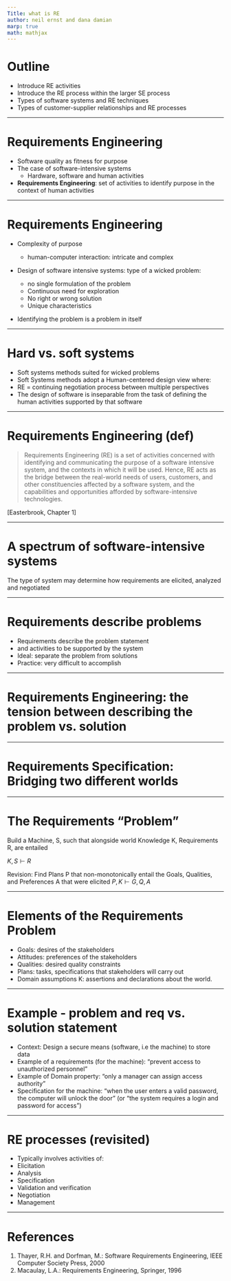 ```yaml
---
Title: what is RE
author: neil ernst and dana damian
marp: true
math: mathjax
---
```


# Outline

- Introduce RE activities
- Introduce the RE process within the larger SE process
- Types of software systems and RE techniques 
- Types of customer-supplier relationships and RE processes


----
# Requirements Engineering 

- Software quality as fitness for purpose
- The case of software-intensive systems
  - Hardware, software and human activities
- **Requirements Engineering**: set of activities to identify purpose in the context of human activities

----
# Requirements Engineering

- Complexity of purpose
  - human-computer interaction: intricate and complex

- Design of software intensive systems: type of a wicked problem:
  - no single formulation of the problem
  - Continuous need for exploration
  - No right or wrong solution
  - Unique characteristics	

- Identifying the problem is a problem in itself

----
# Hard vs. soft systems

- Soft systems methods suited for wicked problems
- Soft Systems methods adopt a Human-centered design view where:
- RE = continuing negotiation process  between multiple perspectives
- The design of software is inseparable from the  task of defining the human activities  supported by that software 
  
----
# Requirements Engineering (def)
> Requirements Engineering (RE) is a set of activities concerned with identifying and communicating the purpose of a software intensive system, and the contexts in which it will be used. Hence, RE acts as the bridge between the real-world needs of users, customers, and other constituencies affected by a software system, and the capabilities and opportunities afforded by software-intensive technologies.

[Easterbrook, Chapter 1]



----
# A spectrum of software-intensive systems
The type of system may determine how requirements are elicited, analyzed and negotiated
 


----
# Requirements describe problems

- Requirements describe the problem statement 
- and activities to be supported by the system
- Ideal: separate the problem from solutions
- Practice: very difficult to accomplish


----
# Requirements Engineering: the tension between describing the problem vs. solution 




----
# Requirements Specification: Bridging two different worlds




----
# The Requirements “Problem”

Build a Machine, S, such that alongside world Knowledge K, Requirements R, are entailed 

$K, S ⊢ R$

Revision: Find Plans P that non-monotonically entail the Goals, Qualities, and Preferences A that were elicited
$P,K ⊢ G, Q, A$


----
# Elements of the Requirements Problem

- Goals: desires of the stakeholders
- Attitudes: preferences of the stakeholders
- Qualities: desired quality constraints
- Plans: tasks, specifications that stakeholders will carry out
- Domain assumptions K: assertions and declarations about the world.


----
# Example - problem and req vs. solution statement

- Context: Design a secure means (software, i.e the machine) to store data
- Example of a requirements (for the machine): “prevent access to unauthorized personnel”
- Example of Domain property: “only a manager can assign access authority”
- Specification for the machine:  “when the user enters a valid password, the computer will unlock the door” (or “the system requires a login and password for access”)


----
# RE processes (revisited)

- Typically involves activities of:
- Elicitation
- Analysis
- Specification
- Validation and verification
- Negotiation
- Management


----
# References

1. Thayer, R.H. and Dorfman, M.: Software Requirements Engineering, IEEE Computer Society Press, 2000
2. Macaulay, L.A.: Requirements Engineering, Springer, 1996


